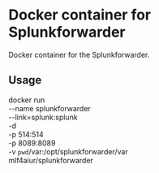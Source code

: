 Docker container for Splunkforwarder
====================================

Docker container for the Splunkforwarder.

Usage
-----

docker run \
    --name splunkforwarder \
    --link=splunk:splunk \
    -d \
    -p 514:514 \
    -p 8089:8089 \
    -v `pwd`/var:/opt/splunkforwarder/var \
    mlf4aiur/splunkforwarder
